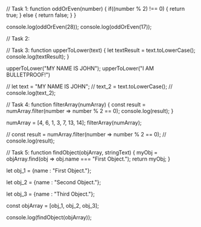 // Task 1:
function oddOrEven(number) {
    if((number % 2) !== 0) {
        return true;
    }
    else {
        return false;
    }
}

console.log(oddOrEven(28));
console.log(oddOrEven(17));


// Task 2:




// Task 3:
function upperToLower(text) {
    let textResult = text.toLowerCase();
    console.log(textResult);
}

upperToLower("MY NAME IS JOHN");
upperToLower("I AM BULLETPROOF!")

// let text = "MY NAME IS JOHN";
// text_2 = text.toLowerCase();
// console.log(text_2);


// Task 4:
function filterArray(numArray) {
    const result = numArray.filter(number => number % 2 == 0);
    console.log(result);
}

numArray = [4, 6, 1, 3, 7, 13, 14];
filterArray(numArray);


// const result = numArray.filter(number => number % 2 == 0);
// console.log(result);


// Task 5: 
function findObject(objArray, stringText) {
    myObj = objArray.find(obj => obj.name === "First Object.");
    return myObj;
}

let obj_1 = {name : "First Object."};

let obj_2 = {name : "Second Object."};

let obj_3 = {name : "Third Object."};

const objArray = [obj_1, obj_2, obj_3];

console.log(findObject(objArray));